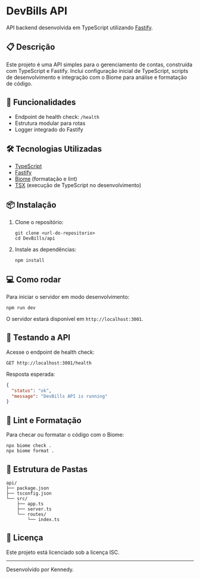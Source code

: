 # DevBills API

API backend desenvolvida em TypeScript utilizando [Fastify](https://www.fastify.io/).

## 📋 Descrição

Este projeto é uma API simples para o gerenciamento de contas, construída com TypeScript e Fastify. Inclui configuração inicial de TypeScript, scripts de desenvolvimento e integração com o Biome para análise e formatação de código.

## 🚀 Funcionalidades

- Endpoint de health check: `/health`
- Estrutura modular para rotas
- Logger integrado do Fastify

## 🛠️ Tecnologias Utilizadas

- [TypeScript](https://www.typescriptlang.org/)
- [Fastify](https://www.fastify.io/)
- [Biome](https://biomejs.dev/) (formatação e lint)
- [TSX](https://github.com/esbuild-kit/tsx) (execução de TypeScript no desenvolvimento)

## 📦 Instalação

1. Clone o repositório:
   ```
   git clone <url-do-repositorio>
   cd DevBills/api
   ```

2. Instale as dependências:
   ```
   npm install
   ```

## 💻 Como rodar

Para iniciar o servidor em modo desenvolvimento:
```
npm run dev
```
O servidor estará disponível em `http://localhost:3001`.

## 🧪 Testando a API

Acesse o endpoint de health check:
```
GET http://localhost:3001/health
```
Resposta esperada:
```json
{
  "status": "ok",
  "message": "DevBills API is running"
}
```

## 🧹 Lint e Formatação

Para checar ou formatar o código com o Biome:
```
npx biome check .
npx biome format .
```

## 📁 Estrutura de Pastas

```
api/
├── package.json
├── tsconfig.json
└── src/
    ├── app.ts
    ├── server.ts
    └── routes/
        └── index.ts
```

## 📝 Licença

Este projeto está licenciado sob a licença ISC.

---

Desenvolvido por Kennedy.